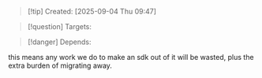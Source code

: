 
>[!tip] Created: [2025-09-04 Thu 09:47]

>[!question] Targets: 

>[!danger] Depends: 

this means any work we do to make an sdk out of it will be wasted, plus the extra burden of migrating away.